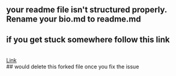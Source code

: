 ## your readme file isn't structured properly. Rename your bio.md to readme.md

## if you get stuck somewhere follow this link

<br>
<a href = "https://docs.github.com/en/account-and-profile/setting-up-and-managing-your-github-profile/customizing-your-profile/managing-your-profile-readme"> Link </a>

<br>
## would delete this forked file once you fix the issue 
